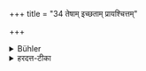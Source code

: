 +++
title = "34 तेषाम् इच्छताम् प्रायश्चित्तम्"

+++

<details><summary>Bühler</summary>

34. If they wish it (they may perform the following) expiation;
</details>

<details><summary>हरदत्त-टीका</summary>

## सूत्रम्
तेषामिच्छतां प्रायश्चित्तम् ॥ ३४ ॥  
### टिप्पनी
इच्छतामिति वचनान्न बलात्कारेण प्रायश्चित्तं कारयितव्यम् ॥ ३४ ॥
</details>
